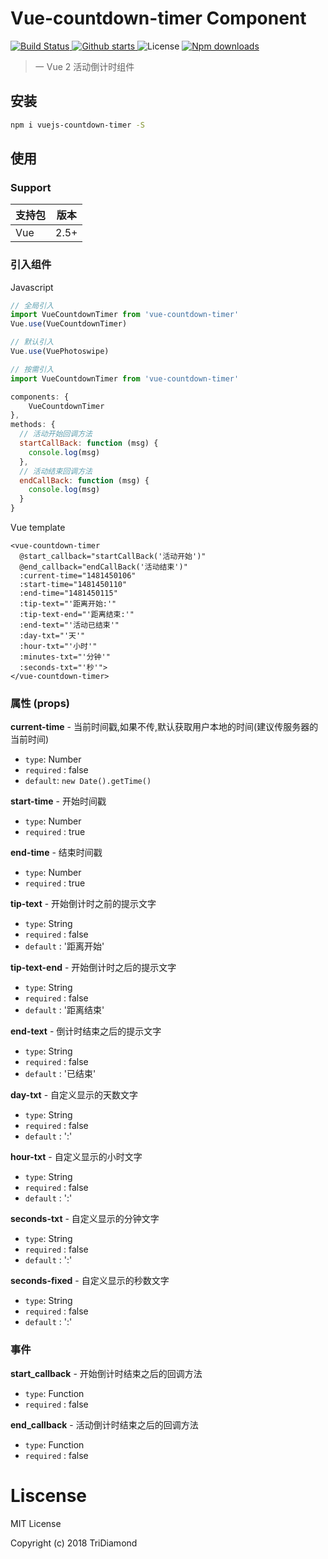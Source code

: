 # Vue-countdown-timer Component

<p>
  <a href="https://circleci.com/gh/TriDiamond/vuejs-countdown-timer/tree/master">
    <img src="https://img.shields.io/circleci/project/github/TriDiamond/vuejs-countdown-timer.svg" alt="Build Status">
  </a>
  <a href="https://github.com/TriDiamond/vuejs-countdown-timer/stargazers">
    <img src="https://img.shields.io/github/stars/TriDiamond/vuejs-countdown-timer.svg" alt="Github starts">
  </a>
  <a>
    <img src="https://img.shields.io/github/license/TriDiamond/vuejs-countdown-timer.svg" alt="License">
  </a>
  <a href="https://www.npmjs.com/package/vue-photoswipes">
    <img src="https://img.shields.io/npm/dt/vuejs-countdown-timer.svg" alt="Npm downloads">
  </a>
</p>

> 一 Vue 2 活动倒计时组件

## 安装

``` bash
npm i vuejs-countdown-timer -S
```

## 使用

### Support

| 支持包             | 版本    |
|-------------------|---------|
| Vue               | 2.5+    |


### 引入组件

Javascript

``` javascript
// 全局引入
import VueCountdownTimer from 'vue-countdown-timer'
Vue.use(VueCountdownTimer)

// 默认引入
Vue.use(VuePhotoswipe)

// 按需引入
import VueCountdownTimer from 'vue-countdown-timer'

components: {
    VueCountdownTimer
},
methods: {
  // 活动开始回调方法
  startCallBack: function (msg) {
    console.log(msg)
  },
  // 活动结束回调方法
  endCallBack: function (msg) {
    console.log(msg)
  }
}
```

Vue template

```vue
<vue-countdown-timer
  @start_callback="startCallBack('活动开始')"
  @end_callback="endCallBack('活动结束')"
  :current-time="1481450106"
  :start-time="1481450110"
  :end-time="1481450115"
  :tip-text="'距离开始:'"
  :tip-text-end="'距离结束:'"
  :end-text="'活动已结束'"
  :day-txt="'天'"
  :hour-txt="'小时'"
  :minutes-txt="'分钟'"
  :seconds-txt="'秒'">
</vue-countdown-timer>
```

### 属性 (props)

**current-time** - 当前时间戳,如果不传,默认获取用户本地的时间(建议传服务器的当前时间) 
- `type`: Number
- `required` : false
- `default`: `new Date().getTime()`

**start-time** - 开始时间戳
- `type`: Number
- `required` : true

**end-time** - 结束时间戳
- `type`: Number
- `required` : true

**tip-text** - 开始倒计时之前的提示文字
- `type`: String
- `required` : false
- `default` : '距离开始'

**tip-text-end** - 开始倒计时之后的提示文字
- `type`: String
- `required` : false
- `default` : '距离结束'
    
**end-text** - 倒计时结束之后的提示文字
- `type`: String
- `required` : false
- `default` : '已结束'

**day-txt** - 自定义显示的天数文字
- `type`: String
- `required` : false
- `default` : ':'
    
**hour-txt** - 自定义显示的小时文字
- `type`: String
- `required` : false
- `default` : ':'

**seconds-txt** - 自定义显示的分钟文字
- `type`: String
- `required` : false
- `default` : ':'

**seconds-fixed** - 自定义显示的秒数文字
- `type`: String
- `required` : false
- `default` : ':'
    
### 事件
**start_callback** - 开始倒计时结束之后的回调方法
- `type`: Function
- `required` : false

**end_callback** - 活动倒计时结束之后的回调方法
- `type`: Function
- `required` : false

# Liscense
MIT License

Copyright (c) 2018 TriDiamond
